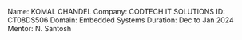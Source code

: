 Name: KOMAL CHANDEL
Company: CODTECH IT SOLUTIONS
ID: CT08DS506
Domain: Embedded Systems
Duration: Dec to Jan 2024
Mentor: N. Santosh

